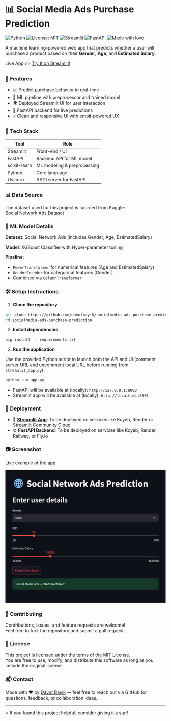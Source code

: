 # 📊 Social Media Ads Purchase Prediction

![Python](https://img.shields.io/badge/Python-3.9+-blue.svg)
![License: MIT](https://img.shields.io/badge/License-MIT-yellow.svg)
![Streamlit](https://img.shields.io/badge/Streamlit-🧠_App-brightgreen?logo=streamlit)
![FastAPI](https://img.shields.io/badge/FastAPI-🚀_API-green?logo=fastapi)
![Made with love](https://img.shields.io/badge/Made%20with-%E2%9D%A4-red)

A machine learning-powered web app that predicts whether a user will purchase a product based on their **Gender**, **Age**, and **Estimated Salary**.

Live App 👉 [Try It on Streamlit!](https://socialmedia-ads-purchase-prediction.onrender.com/)

### 🚀 Features

- 📈 Predict purchase behavior in real-time
- 🧠 ML pipeline with preprocessor and trained model
- 🌍 Deployed Streamlit UI for user interaction
- 🧪 FastAPI backend for live predictions
- ⚡ Clean and responsive UI with emoji-powered UX

### 🧰 Tech Stack

| Tool         | Role                          |
|--------------|-------------------------------|
| Streamlit    | Front-end / UI                |
| FastAPI      | Backend API for ML model      |
| scikit-learn | ML modeling & preprocessing   |
| Python       | Core language                 |
| Uvicorn      | ASGI server for FastAPI       |


### 📊 Data Source

The dataset used for this project is sourced from Kaggle:  
[Social Network Ads Dataset](https://www.kaggle.com/datasets/rakeshrau/social-network-ads)

### 🧠 ML Model Details
<b>Dataset</b>: Social Network Ads (includes Gender, Age, EstimatedSalary)

<b>Model</b>: XGBoost Classifier with Hyper-parameter tuning

<b>Pipeline</b>:

   - ```PowerTransformer``` for numerical features (Age and EstimatedSalary)
   - ```OneHotEncoder``` for categorical features (Gender)
   - Combined via ```ColumnTransformer```

### 🛠️ Setup Instructions

1. **Clone the repository**  
```bash
git clone https://github.com/davutbayik/socialmedia-ads-purchase-prediction.git
cd socialmedia-ads-purchase-prediction
```

2. **Install dependencies**  
```bash
pip install -r requirements.txt
```

3. **Run the application**

Use the provided Python script to launch both the API and UI (comment server URL and uncomment local URL before running from ```streamlit_app.py```):
 ```bash
python run_app.py
```
- FastAPI will be available at (locally): ```http://127.0.0.1:8000```
- Streamlit app will be available at (locally): ```http://localhost:8501```

### 📡 Deployment
   - 🔵 [<b>Streamlit App</b>](https://socialmedia-ads-purchase-prediction.onrender.com/): To be deployed on services like Koyeb, Render or Streamlit Community Cloud
   - ⚙️ <b>FastAPI Backend</b>: To be deployed on services like Koyeb, Render, Railway, or Fly.io


### 📷 Screenshot
Live example of the app

![Streamlit App](assets/streamlit_app.png)

### 🤝 Contributing

Contributions, issues, and feature requests are welcome!  
Feel free to fork the repository and submit a pull request.

### 📄 License

This project is licensed under the terms of the [MIT License](LICENSE).  
You are free to use, modify, and distribute this software as long as you include the original license.

### 📬 Contact

Made with ❤️ by [Davut Bayık](https://github.com/davutbayik) — feel free to reach out via GitHub for questions, feedback, or collaboration ideas.

---

⭐ If you found this project helpful, consider giving it a star!
